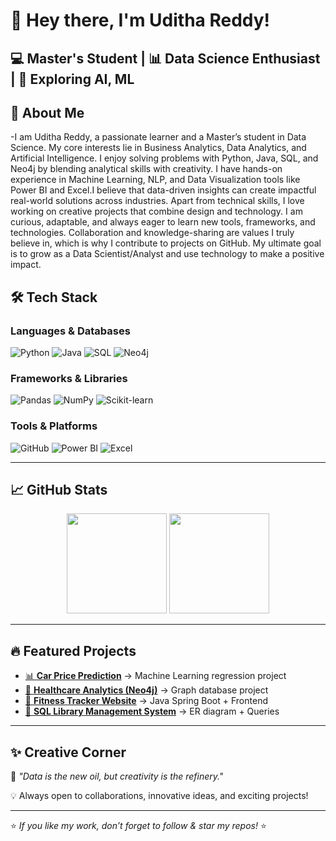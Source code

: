 # 👋 Hey there, I'm Uditha Reddy!  

💻 Master's Student | 📊 Data Science Enthusiast | 🚀 Exploring AI, ML
---

## 🚀 About Me  

-I am Uditha Reddy, a passionate learner and a Master’s student in Data Science. My core interests lie in Business Analytics, Data Analytics, and Artificial Intelligence. I enjoy solving problems with Python, Java, SQL, and Neo4j by blending analytical skills with creativity. I have hands-on experience in Machine Learning, NLP, and Data Visualization tools like Power BI and Excel.I believe that data-driven insights can create impactful real-world solutions across industries. Apart from technical skills, I love working on creative projects that combine design and technology. I am curious, adaptable, and always eager to learn new tools, frameworks, and technologies. Collaboration and knowledge-sharing are values I truly believe in, which is why I contribute to projects on GitHub. My ultimate goal is to grow as a Data Scientist/Analyst and use technology to make a positive impact.

## 🛠️ Tech Stack  

### **Languages & Databases**  
![Python](https://img.shields.io/badge/Python-3776AB?style=for-the-badge&logo=python&logoColor=white)
![Java](https://img.shields.io/badge/Java-ED8B00?style=for-the-badge&logo=openjdk&logoColor=white)
![SQL](https://img.shields.io/badge/SQL-4479A1?style=for-the-badge&logo=MySQL&logoColor=white)
![Neo4j](https://img.shields.io/badge/Neo4j-018BFF?style=for-the-badge&logo=neo4j&logoColor=white)  

### **Frameworks & Libraries**  
![Pandas](https://img.shields.io/badge/Pandas-150458?style=for-the-badge&logo=pandas&logoColor=white)
![NumPy](https://img.shields.io/badge/Numpy-013243?style=for-the-badge&logo=numpy&logoColor=white)
![Scikit-learn](https://img.shields.io/badge/Scikit--Learn-F7931E?style=for-the-badge&logo=scikit-learn&logoColor=white)


### **Tools & Platforms**  
![GitHub](https://img.shields.io/badge/GitHub-181717?style=for-the-badge&logo=github&logoColor=white)
![Power BI](https://img.shields.io/badge/Power_BI-F2C811?style=for-the-badge&logo=powerbi&logoColor=black)
![Excel](https://img.shields.io/badge/Excel-217346?style=for-the-badge&logo=microsoftexcel&logoColor=white)


---

## 📈 GitHub Stats  

<p align="center">
  <img src="https://github-readme-stats.vercel.app/api?username=yourusername&show_icons=true&theme=radical" height="160" />
  <img src="https://github-readme-stats.vercel.app/api/top-langs/?username=yourusername&layout=compact&theme=radical" height="160" />
</p>

---

## 🔥 Featured Projects  

- [📊 **Car Price Prediction**](https://github.com/yourusername/car-price-prediction) → Machine Learning regression project  
- [🏥 **Healthcare Analytics (Neo4j)**](https://github.com/yourusername/healthcare-neo4j) → Graph database project  
- [💪 **Fitness Tracker Website**](https://github.com/yourusername/fitness-tracker) → Java Spring Boot + Frontend  
- [📂 **SQL Library Management System**](https://github.com/yourusername/library-sql) → ER diagram + Queries  

---

## ✨ Creative Corner  

📌 *"Data is the new oil, but creativity is the refinery."*  

💡 Always open to collaborations, innovative ideas, and exciting projects!  

---

⭐ *If you like my work, don’t forget to follow & star my repos!* ⭐  
